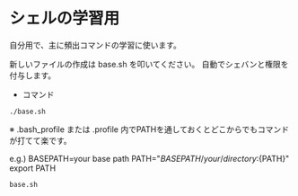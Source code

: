 # シェルの学習用

自分用で、主に頻出コマンドの学習に使います。

新しいファイルの作成は base.sh を叩いてください。
自動でシェバンと権限を付与します。

- コマンド

```
./base.sh
```

※ .bash_profile または .profile 内でPATHを通しておくとどこからでもコマンドが打てて楽です。

e.g.)
BASEPATH=your base path
PATH="${BASEPATH}/your/directory:${PATH}"
export PATH

```
base.sh
```
